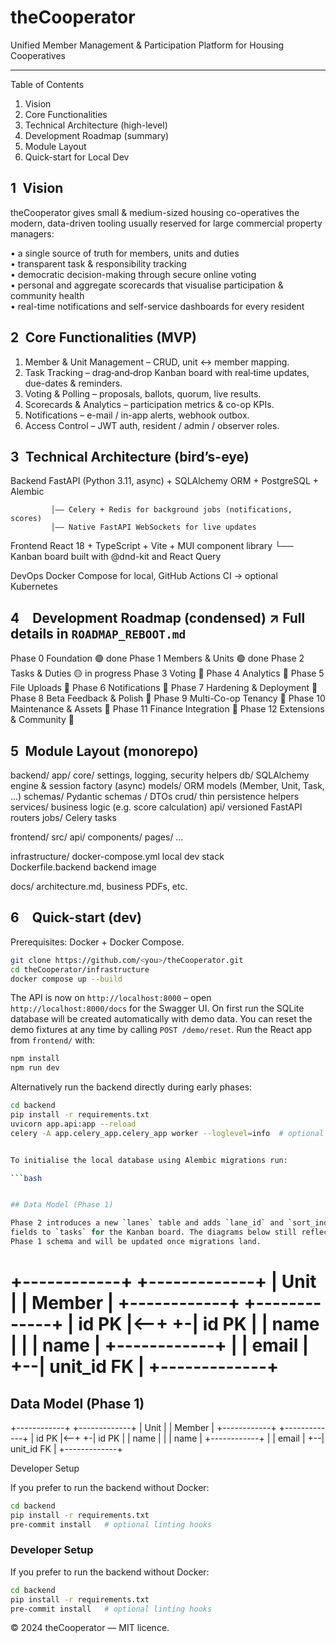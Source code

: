 # theCooperator

Unified Member Management & Participation Platform for Housing Cooperatives

--------------------------------------------------------------------------------

Table of Contents
1. Vision
2. Core Functionalities
3. Technical Architecture (high-level)
4. Development Roadmap (summary)
5. Module Layout
6. Quick-start for Local Dev


1 Vision
-----------
theCooperator gives small & medium-sized housing co-operatives the modern,
data-driven tooling usually reserved for large commercial property managers:

• a single source of truth for members, units and duties  
• transparent task & responsibility tracking  
• democratic decision-making through secure online voting  
• personal and aggregate scorecards that visualise participation & community
  health  
• real-time notifications and self-service dashboards for every resident


2 Core Functionalities (MVP)
---------------------------
1. Member & Unit Management – CRUD, unit ↔ member mapping.
2. Task Tracking – drag‑and‑drop Kanban board with real‑time updates, due-dates & reminders.
3. Voting & Polling – proposals, ballots, quorum, live results.
4. Scorecards & Analytics – participation metrics & co-op KPIs.
5. Notifications – e-mail / in-app alerts, webhook outbox.
6. Access Control – JWT auth, resident / admin / observer roles.


3 Technical Architecture (bird’s-eye)
------------------------------------

Backend   FastAPI (Python 3.11, async)  + SQLAlchemy ORM + PostgreSQL + Alembic

             │—— Celery + Redis for background jobs (notifications, scores)  
             │—— Native FastAPI WebSockets for live updates

Frontend  React 18 + TypeScript + Vite + MUI component library
         └── Kanban board built with @dnd-kit and React Query

DevOps    Docker Compose for local, GitHub Actions CI → optional Kubernetes



4 Development Roadmap (condensed)  ↗ Full details in `ROADMAP_REBOOT.md`
-------------------------------------------------------------------------

Phase 0   Foundation              🟢 done
Phase 1   Members & Units         🟢 done
Phase 2   Tasks & Duties          🟡 in progress
Phase 3   Voting                  🔴
Phase 4   Analytics               🔴
Phase 5   File Uploads            🔴
Phase 6   Notifications           🔴
Phase 7   Hardening & Deployment  🔴
Phase 8   Beta Feedback & Polish  🔴
Phase 9   Multi-Co-op Tenancy     🔴
Phase 10  Maintenance & Assets    🔴
Phase 11  Finance Integration     🔴
Phase 12  Extensions & Community  🔴

5 Module Layout (monorepo)
--------------------------

backend/
  app/
    core/      settings, logging, security helpers
    db/        SQLAlchemy engine & session factory (async)
    models/    ORM models (Member, Unit, Task, …)
    schemas/   Pydantic schemas / DTOs
    crud/      thin persistence helpers
    services/  business logic (e.g. score calculation)
    api/       versioned FastAPI routers
    jobs/      Celery tasks

frontend/
  src/ api/ components/ pages/ …

infrastructure/
  docker-compose.yml    local dev stack  
  Dockerfile.backend    backend image

docs/ architecture.md, business PDFs, etc.


6 Quick-start (dev)
-------------------
Prerequisites: Docker + Docker Compose.

```bash
git clone https://github.com/<you>/theCooperator.git
cd theCooperator/infrastructure
docker compose up --build
```

The API is now on `http://localhost:8000` – open
`http://localhost:8000/docs` for the Swagger UI. On first run the
SQLite database will be created automatically with demo data. You can
reset the demo fixtures at any time by calling `POST /demo/reset`.
Run the React app from `frontend/` with:

```bash
npm install
npm run dev
```

Alternatively run the backend directly during early phases:

```bash
cd backend
pip install -r requirements.txt
uvicorn app.api:app --reload
celery -A app.celery_app.celery_app worker --loglevel=info  # optional


To initialise the local database using Alembic migrations run:

```bash


## Data Model (Phase 1)

Phase 2 introduces a new `lanes` table and adds `lane_id` and `sort_index`
fields to `tasks` for the Kanban board. The diagrams below still reflect the
Phase 1 schema and will be updated once migrations land.

```
 +------------+        +-------------+
 | Unit       |        | Member      |
 +------------+        +-------------+
 | id   PK    |<--+  +-| id     PK   |
 | name       |    |  | name        |
 +------------+    |  | email       |
                  +--| unit_id  FK |
                     +-------------+
=======


## Data Model (Phase 1)


 +------------+        +-------------+
 | Unit       |        | Member      |
 +------------+        +-------------+
 | id   PK    |<--+  +-| id     PK   |
 | name       |    |  | name        |
 +------------+    |  | email       |
                  +--| unit_id  FK |
                     +-------------+

Developer Setup

If you prefer to run the backend without Docker:

```bash
cd backend
pip install -r requirements.txt
pre-commit install   # optional linting hooks
```

### Developer Setup

If you prefer to run the backend without Docker:

```bash
cd backend
pip install -r requirements.txt
pre-commit install   # optional linting hooks
```

© 2024 theCooperator — MIT licence.
